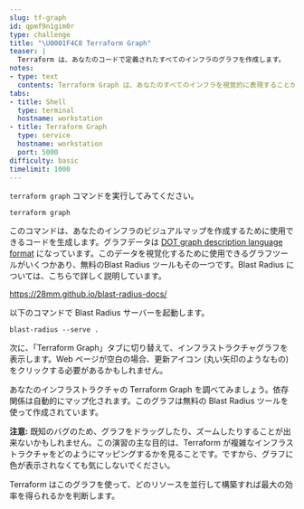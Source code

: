 ```yaml
---
slug: tf-graph
id: qpmf9n1gim0r
type: challenge
title: "\U0001F4C8 Terraform Graph"
teaser: |
  Terraform は、あなたのコードで定義されたすべてのインフラのグラフを作成します。
notes:
- type: text
  contents: Terraform Graph は、あなたのすべてのインフラを視覚的に表現することができます。 これは、依存関係の問題や、変更によって影響を受けるリソースを見つけるのに便利です。
tabs:
- title: Shell
  type: terminal
  hostname: workstation
- title: Terraform Graph
  type: service
  hostname: workstation
  port: 5000
difficulty: basic
timelimit: 1000
---
```

`terraform graph` コマンドを実行してみてください。

```
terraform graph
```

このコマンドは、あなたのインフラのビジュアルマップを作成するために使用できるコードを生成します。グラフデータは [DOT graph description language format](https://en.wikipedia.org/wiki/DOT_(graph_description_language)) になっています。このデータを視覚化するために使用できるグラフツールがいくつかあり、無料のBlast Radius ツールもその一つです。Blast Radius については、こちらで詳しく説明しています。

https://28mm.github.io/blast-radius-docs/

以下のコマンドで Blast Radius サーバーを起動します。

```
blast-radius --serve .
```

次に、「Terraform Graph」タブに切り替えて、インフラストラクチャグラフを表示します。Web ページが空白の場合、更新アイコン (丸い矢印のようなもの) をクリックする必要があるかもしれません。

あなたのインフラストラクチャの Terraform Graph を調べてみましょう。依存関係は自動的にマップ化されます。このグラフは無料の Blast Radius ツールを使って作成されています。

**注意:** 既知のバグのため、グラフをドラッグしたり、ズームしたりすることが出来ないかもしれません。この演習の主な目的は、Terraform が複雑なインフラストラクチャをどのようにマッピングするかを見ることです。ですから、グラフに色が表示されなくても気にしないでください。

Terraform はこのグラフを使って、どのリソースを並行して構築すれば最大の効率を得られるかを判断します。